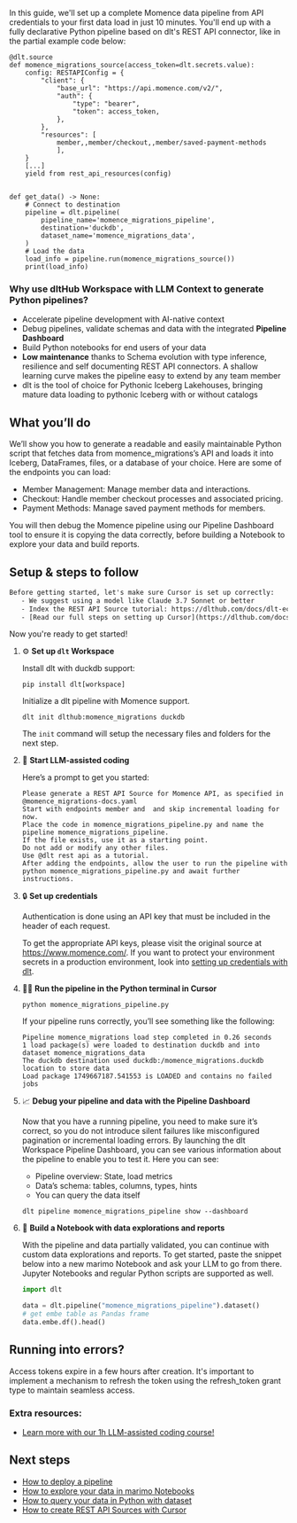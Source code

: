 In this guide, we'll set up a complete Momence data pipeline from API credentials to your first data load in just 10 minutes. You'll end up with a fully declarative Python pipeline based on dlt's REST API connector, like in the partial example code below:

```python-outcome
@dlt.source
def momence_migrations_source(access_token=dlt.secrets.value):
    config: RESTAPIConfig = {
        "client": {
            "base_url": "https://api.momence.com/v2/",
            "auth": {
                "type": "bearer",
                "token": access_token,
            },
        },
        "resources": [
            member,,member/checkout,,member/saved-payment-methods
            ],
    }
    [...]
    yield from rest_api_resources(config)


def get_data() -> None:
    # Connect to destination
    pipeline = dlt.pipeline(
        pipeline_name='momence_migrations_pipeline',
        destination='duckdb',
        dataset_name='momence_migrations_data', 
    )
    # Load the data
    load_info = pipeline.run(momence_migrations_source())
    print(load_info) 
```

### Why use dltHub Workspace with LLM Context to generate Python pipelines?

- Accelerate pipeline development with AI-native context
- Debug pipelines, validate schemas and data with the integrated **Pipeline Dashboard**
- Build Python notebooks for end users of your data
- **Low maintenance** thanks to Schema evolution with type inference, resilience and self documenting REST API connectors. A shallow learning curve makes the pipeline easy to extend by any team member
- dlt is the tool of choice for Pythonic Iceberg Lakehouses, bringing mature data loading to pythonic Iceberg with or without catalogs

## What you’ll do

We’ll show you how to generate a readable and easily maintainable Python script that fetches data from momence_migrations’s API and loads it into Iceberg, DataFrames, files, or a database of your choice. Here are some of the endpoints you can load:

- Member Management: Manage member data and interactions.
- Checkout: Handle member checkout processes and associated pricing.
- Payment Methods: Manage saved payment methods for members.

You will then debug the Momence pipeline using our Pipeline Dashboard tool to ensure it is copying the data correctly, before building a Notebook to explore your data and build reports.

## Setup & steps to follow

```default
Before getting started, let's make sure Cursor is set up correctly:
   - We suggest using a model like Claude 3.7 Sonnet or better
   - Index the REST API Source tutorial: https://dlthub.com/docs/dlt-ecosystem/verified-sources/rest_api/ and add it to context as **@dlt rest api**
   - [Read our full steps on setting up Cursor](https://dlthub.com/docs/dlt-ecosystem/llm-tooling/cursor-restapi#23-configuring-cursor-with-documentation)
```

Now you're ready to get started!

1. ⚙️ **Set up `dlt` Workspace**
    
    Install dlt with duckdb support:
    ```shell
    pip install dlt[workspace]
    ```

    Initialize a dlt pipeline with Momence support.
    ```shell
    dlt init dlthub:momence_migrations duckdb
    ```

    The `init` command will setup the necessary files and folders for the next step.
    
2. 🤠 **Start LLM-assisted coding**
    
    Here’s a prompt to get you started:
    
    ```prompt
    Please generate a REST API Source for Momence API, as specified in @momence_migrations-docs.yaml 
    Start with endpoints member and  and skip incremental loading for now. 
    Place the code in momence_migrations_pipeline.py and name the pipeline momence_migrations_pipeline. 
    If the file exists, use it as a starting point. 
    Do not add or modify any other files. 
    Use @dlt rest api as a tutorial. 
    After adding the endpoints, allow the user to run the pipeline with python momence_migrations_pipeline.py and await further instructions.
    ```

    
3. 🔒 **Set up credentials** 
    
    Authentication is done using an API key that must be included in the header of each request.
    
    To get the appropriate API keys, please visit the original source at https://www.momence.com/.
    If you want to protect your environment secrets in a production environment, look into [setting up credentials with dlt](https://dlthub.com/docs/walkthroughs/add_credentials).
    
4. 🏃‍♀️ **Run the pipeline in the Python terminal in Cursor**
    
    ```shell
    python momence_migrations_pipeline.py
    ```
    
    If your pipeline runs correctly, you’ll see something like the following:
    
    ```shell
    Pipeline momence_migrations load step completed in 0.26 seconds
    1 load package(s) were loaded to destination duckdb and into dataset momence_migrations_data
    The duckdb destination used duckdb:/momence_migrations.duckdb location to store data
    Load package 1749667187.541553 is LOADED and contains no failed jobs
    ```
    
5. 📈 **Debug your pipeline and data with the Pipeline Dashboard**

    Now that you have a running pipeline, you need to make sure it’s correct, so you do not introduce silent failures like misconfigured pagination or incremental loading errors. By launching the dlt Workspace Pipeline Dashboard, you can see various information about the pipeline to enable you to test it. Here you can see:
    - Pipeline overview: State, load metrics
    - Data’s schema: tables, columns, types, hints
    - You can query the data itself
    
    ```shell
    dlt pipeline momence_migrations_pipeline show --dashboard
    ```
    
6. 🐍 **Build a Notebook with data explorations and reports**

    With the pipeline and data partially validated, you can continue with custom data explorations and reports. To get started, paste the snippet below into a new marimo Notebook and ask your LLM to go from there. Jupyter Notebooks and regular Python scripts are supported as well.

    
    ```python
    import dlt

   data = dlt.pipeline("momence_migrations_pipeline").dataset()
   # get embe table as Pandas frame
   data.embe.df().head()
    ```

## Running into errors?

Access tokens expire in a few hours after creation. It's important to implement a mechanism to refresh the token using the refresh_token grant type to maintain seamless access.

### Extra resources:

- [Learn more with our 1h LLM-assisted coding course!](https://www.youtube.com/watch?v=GGid70rnJuM)

## Next steps

- [How to deploy a pipeline](https://dlthub.com/docs/walkthroughs/deploy-a-pipeline)
- [How to explore your data in marimo Notebooks](https://dlthub.com/docs/general-usage/dataset-access/marimo)
- [How to query your data in Python with dataset](https://dlthub.com/docs/general-usage/dataset-access/dataset)
- [How to create REST API Sources with Cursor](https://dlthub.com/docs/dlt-ecosystem/llm-tooling/cursor-restapi)